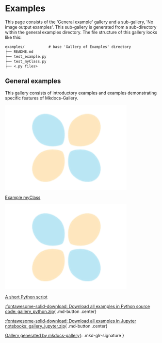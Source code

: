 <!-- docs_generated_gallery -->

# Examples

This page consists of the 'General example' gallery and a sub-gallery,
'No image output examples'. This sub-gallery is generated from a
sub-directory within the general examples directory. The file structure of
this gallery looks like this:

```
examples/           # base 'Gallery of Examples' directory
├── README.md
├── test_example.py
├── test_myClass.py
├── <.py files>
```

## General examples

This gallery consists of introductory examples and examples demonstrating
specific features of Mkdocs-Gallery.



<div class="mkd-glr-thumbcontainer" tooltip="Local module ============">
    <!--div class="figure align-default" id="id1"-->
        <img alt="Example myClass" src="images/thumb/mkd_glr_test_myClass_thumb.png" />
        <p class="caption">
            <span class="caption-text">
                <a class="reference internal" href="test_myClass">
                    <span class="std std-ref">Example myClass</span>
                </a>
            </span>
            <!--a class="headerlink" href="#id1" title="Permalink to this image"></a-->
        </p>
    <!--/div-->
</div>

<div class="mkd-glr-thumbcontainer" tooltip="This demonstrates an example .py file that is not executed when gallery is generated (see [Pars...">
    <!--div class="figure align-default" id="id1"-->
        <img alt="A short Python script" src="images/thumb/mkd_glr_test_example_thumb.png" />
        <p class="caption">
            <span class="caption-text">
                <a class="reference internal" href="test_example">
                    <span class="std std-ref">A short Python script</span>
                </a>
            </span>
            <!--a class="headerlink" href="#id1" title="Permalink to this image"></a-->
        </p>
    <!--/div-->
</div>

<div class="mkd-glr-clear"></div>



<div id="download_links"></div>

[:fontawesome-solid-download: Download all examples in Python source code: gallery_python.zip](./gallery_python.zip){ .md-button .center}

[:fontawesome-solid-download: Download all examples in Jupyter notebooks: gallery_jupyter.zip](./gallery_jupyter.zip){ .md-button .center}


[Gallery generated by mkdocs-gallery](https://mkdocs-gallery.github.io){: .mkd-glr-signature }

